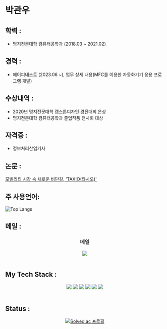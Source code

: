 

# 박관우

## 학력 : 
- 명지전문대학 컴퓨터공학과 (2018.03 ~ 2021.02)

## 경력 :
- 에이피네스트 (2023.06 ~), 업무 상세 내용(MFC를 이용한 자동화기기 응용 프로그램 개발)

## 수상내역 :
- 2020년 명지전문대학 캡스톤디자인 경진대회 은상
- 명지전문대학 컴퓨터공학과 졸업작품 전시회 대상

## 자격증 : 
- 정보처리산업기사

## 논문 :
<a href="https://www.dbpia.co.kr/journal/articleDetail?nodeId=NODE10532185">모빌리티 시장 속 새로운 비단길, 'TAXIO(타시오)'</a>

## 주 사용언어:
![Top Langs](https://github-readme-stats.vercel.app/api/top-langs/?username=Kwanwoo-park)

## 메일 :
<div align="center">
  <h3>메일</h3>
  <a href="mailto:akakslslzz@naver.com"><img src="https://img.shields.io/badge/Naver-6DB33F?style=for-the-badge&logo=Naver&logoColor=white" /></a>
</div>
</br>
  
## My Tech Stack :
<div align="center">
  <img src="https://img.shields.io/badge/Spring-6DB33F?style=for-the-badge&logo=Spring&logoColor=white" />
  <img src="https://img.shields.io/badge/MySQL-4479A1?style=for-the-badge&logo=MySQL&logoColor=white" />  
  <img src="https://img.shields.io/badge/Android-3DDC84?style=for-the-badge&logo=android&logoColor=white"/>
  <img src="https://img.shields.io/badge/Firebase-FFCA28?style=for-the-badge&logo=firebase&logoColor=black"/>
  <img src="https://img.shields.io/badge/java-007396?style=for-the-badge&logo=java&logoColor=white"/>
  <img src="https://img.shields.io/badge/Python-3776AB?style=for-the-badge&logo=Python&logoColor=white"/>
</div>
</br>


## Status :
<div align="center">

[![Solved.ac 프로필](http://mazassumnida.wtf/api/generate_badge?boj=akakslslzz)](https://solved.ac/akakslslzz)

</div>
</br>
